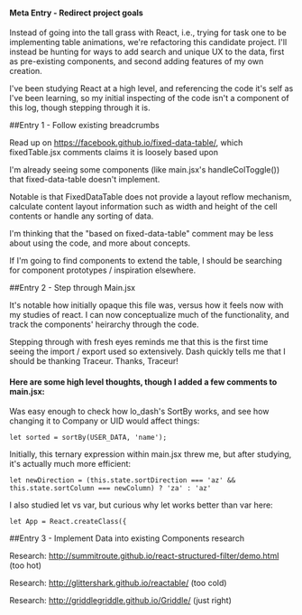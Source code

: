 #### Meta Entry - Redirect project goals

Instead of going into the tall grass with React, i.e., trying for task one to
be implementing table animations, we're refactoring this candidate project. I'll instead be hunting for ways to add search and unique UX to the data, first as pre-existing components, and second adding features of my own creation.

I've been studying React at a high level, and referencing the code it's self as I've been learning, so my initial inspecting of the code isn't a component of this log, though stepping through it is.

##Entry 1 - Follow existing breadcrumbs

Read up on https://facebook.github.io/fixed-data-table/, which fixedTable.jsx comments claims it is loosely based upon

I'm already seeing some components (like main.jsx's handleColToggle()) that fixed-data-table doesn't implement.

Notable is that FixedDataTable does not provide a layout reflow mechanism, calculate content layout information such as width and height of the cell contents or handle any sorting of data.

I'm thinking that the "based on fixed-data-table" comment may be less about using the code, and more about concepts.

If I'm going to find components to extend the table, I should be searching for component prototypes / inspiration elsewhere.

##Entry 2 - Step through Main.jsx

It's notable how initially opaque this file was, versus how it feels now with my studies of react. I can now conceptualize much of the functionality, and track the components' heirarchy through the code.

Stepping through with fresh eyes reminds me that this is the first time seeing the import / export used so extensively. Dash quickly tells me that I should be thanking Traceur. Thanks, Traceur!

#### Here are some high level thoughts, though I added a few comments to main.jsx:

Was easy enough to check how lo_dash's SortBy works, and see how changing it to Company or UID would affect things:

    let sorted = sortBy(USER_DATA, 'name');

Initially, this ternary expression within main.jsx threw me, but after studying, it's actually much more efficient:

    let newDirection = (this.state.sortDirection === 'az' && this.state.sortColumn === newColumn) ? 'za' : 'az'

I also studied let vs var, but curious why let works better than var here:

    let App = React.createClass({


##Entry 3 - Implement Data into existing Components research

Research: http://summitroute.github.io/react-structured-filter/demo.html (too hot)

Research: http://glittershark.github.io/reactable/ (too cold)

Research: http://griddlegriddle.github.io/Griddle/ (just right)
